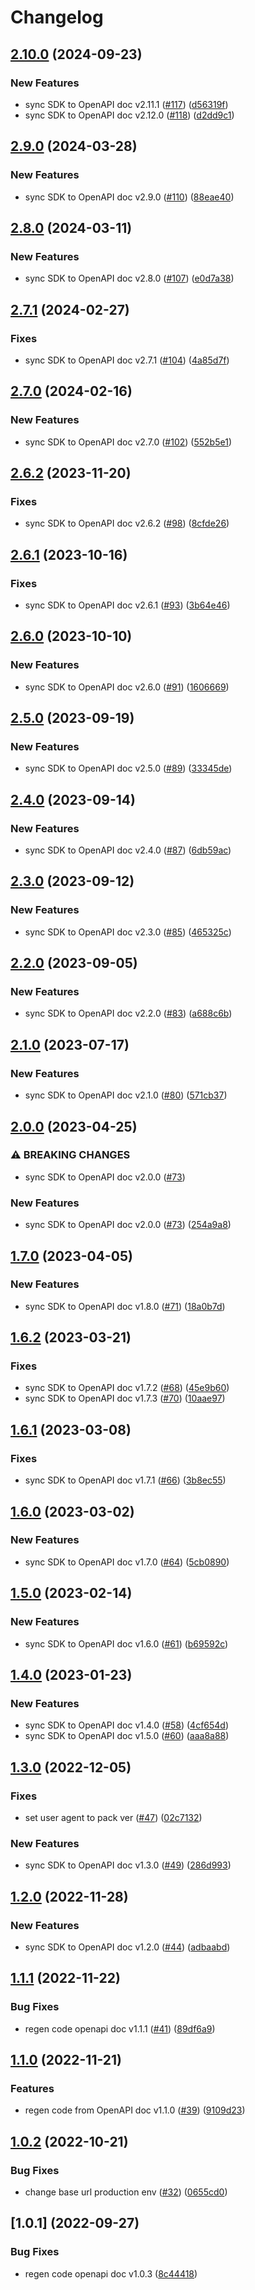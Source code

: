 # Changelog

## [2.10.0](https://github.com/circlefin/circle-nodejs-sdk/compare/v2.9.0...v2.10.0) (2024-09-23)


### New Features

* sync SDK to OpenAPI doc v2.11.1 ([#117](https://github.com/circlefin/circle-nodejs-sdk/issues/117)) ([d56319f](https://github.com/circlefin/circle-nodejs-sdk/commit/d56319f2237b4d3501bc38636a67d82c4c4abd91))
* sync SDK to OpenAPI doc v2.12.0 ([#118](https://github.com/circlefin/circle-nodejs-sdk/issues/118)) ([d2dd9c1](https://github.com/circlefin/circle-nodejs-sdk/commit/d2dd9c1f420dc10e5b3776b387d15497eb833739))

## [2.9.0](https://github.com/circlefin/circle-nodejs-sdk/compare/v2.8.0...v2.9.0) (2024-03-28)


### New Features

* sync SDK to OpenAPI doc v2.9.0 ([#110](https://github.com/circlefin/circle-nodejs-sdk/issues/110)) ([88eae40](https://github.com/circlefin/circle-nodejs-sdk/commit/88eae40f6bff1b00b99f041a3d22c5223b797f3e))

## [2.8.0](https://github.com/circlefin/circle-nodejs-sdk/compare/v2.7.1...v2.8.0) (2024-03-11)


### New Features

* sync SDK to OpenAPI doc v2.8.0 ([#107](https://github.com/circlefin/circle-nodejs-sdk/issues/107)) ([e0d7a38](https://github.com/circlefin/circle-nodejs-sdk/commit/e0d7a38fad8bb45b2bbf95347c39729b60d2c744))

## [2.7.1](https://github.com/circlefin/circle-nodejs-sdk/compare/v2.7.0...v2.7.1) (2024-02-27)


### Fixes

* sync SDK to OpenAPI doc v2.7.1 ([#104](https://github.com/circlefin/circle-nodejs-sdk/issues/104)) ([4a85d7f](https://github.com/circlefin/circle-nodejs-sdk/commit/4a85d7ffe7c1e6b9e74cf15892b55a481f8c49d0))

## [2.7.0](https://github.com/circlefin/circle-nodejs-sdk/compare/v2.6.2...v2.7.0) (2024-02-16)


### New Features

* sync SDK to OpenAPI doc v2.7.0 ([#102](https://github.com/circlefin/circle-nodejs-sdk/issues/102)) ([552b5e1](https://github.com/circlefin/circle-nodejs-sdk/commit/552b5e13677f19c9b92c5c871532d5315e93478d))

## [2.6.2](https://github.com/circlefin/circle-nodejs-sdk/compare/v2.6.1...v2.6.2) (2023-11-20)


### Fixes

* sync SDK to OpenAPI doc v2.6.2 ([#98](https://github.com/circlefin/circle-nodejs-sdk/issues/98)) ([8cfde26](https://github.com/circlefin/circle-nodejs-sdk/commit/8cfde2661fc89e9aeb88c1dd6ce5d83ec281e106))

## [2.6.1](https://github.com/circlefin/circle-nodejs-sdk/compare/v2.6.0...v2.6.1) (2023-10-16)


### Fixes

* sync SDK to OpenAPI doc v2.6.1 ([#93](https://github.com/circlefin/circle-nodejs-sdk/issues/93)) ([3b64e46](https://github.com/circlefin/circle-nodejs-sdk/commit/3b64e4636d8aa8fc90c29adfa217179db67693da))

## [2.6.0](https://github.com/circlefin/circle-nodejs-sdk/compare/v2.5.0...v2.6.0) (2023-10-10)


### New Features

* sync SDK to OpenAPI doc v2.6.0 ([#91](https://github.com/circlefin/circle-nodejs-sdk/issues/91)) ([1606669](https://github.com/circlefin/circle-nodejs-sdk/commit/16066697eaa807c3e9e0d8a7be484fb1c6fea270))

## [2.5.0](https://github.com/circlefin/circle-nodejs-sdk/compare/v2.4.0...v2.5.0) (2023-09-19)


### New Features

* sync SDK to OpenAPI doc v2.5.0 ([#89](https://github.com/circlefin/circle-nodejs-sdk/issues/89)) ([33345de](https://github.com/circlefin/circle-nodejs-sdk/commit/33345de00857f3e29ff59ddea763feb1ef4f278b))

## [2.4.0](https://github.com/circlefin/circle-nodejs-sdk/compare/v2.3.0...v2.4.0) (2023-09-14)


### New Features

* sync SDK to OpenAPI doc v2.4.0 ([#87](https://github.com/circlefin/circle-nodejs-sdk/issues/87)) ([6db59ac](https://github.com/circlefin/circle-nodejs-sdk/commit/6db59ac34ca36247d8bbf4dbbedc83642ef98019))

## [2.3.0](https://github.com/circlefin/circle-nodejs-sdk/compare/v2.2.0...v2.3.0) (2023-09-12)


### New Features

* sync SDK to OpenAPI doc v2.3.0 ([#85](https://github.com/circlefin/circle-nodejs-sdk/issues/85)) ([465325c](https://github.com/circlefin/circle-nodejs-sdk/commit/465325c259defcbcf1497780a7321129e1910593))

## [2.2.0](https://github.com/circlefin/circle-nodejs-sdk/compare/v2.1.0...v2.2.0) (2023-09-05)


### New Features

* sync SDK to OpenAPI doc v2.2.0 ([#83](https://github.com/circlefin/circle-nodejs-sdk/issues/83)) ([a688c6b](https://github.com/circlefin/circle-nodejs-sdk/commit/a688c6bccb4c93f5ff6ed61054c8d71ef7633fc4))

## [2.1.0](https://github.com/circlefin/circle-nodejs-sdk/compare/v2.0.0...v2.1.0) (2023-07-17)


### New Features

* sync SDK to OpenAPI doc v2.1.0 ([#80](https://github.com/circlefin/circle-nodejs-sdk/issues/80)) ([571cb37](https://github.com/circlefin/circle-nodejs-sdk/commit/571cb37577218cd0d1e6416f32884058128f357f))

## [2.0.0](https://github.com/circlefin/circle-nodejs-sdk/compare/v1.7.0...v2.0.0) (2023-04-25)


### ⚠ BREAKING CHANGES

* sync SDK to OpenAPI doc v2.0.0 ([#73](https://github.com/circlefin/circle-nodejs-sdk/issues/73))

### New Features

* sync SDK to OpenAPI doc v2.0.0 ([#73](https://github.com/circlefin/circle-nodejs-sdk/issues/73)) ([254a9a8](https://github.com/circlefin/circle-nodejs-sdk/commit/254a9a83cc5e8fcc67b72605838c2b67e3b089ce))

## [1.7.0](https://github.com/circlefin/circle-nodejs-sdk/compare/v1.6.2...v1.7.0) (2023-04-05)


### New Features

* sync SDK to OpenAPI doc v1.8.0 ([#71](https://github.com/circlefin/circle-nodejs-sdk/issues/71)) ([18a0b7d](https://github.com/circlefin/circle-nodejs-sdk/commit/18a0b7dfd01cfdbeee51114d9d1d6187cf72cad3))

## [1.6.2](https://github.com/circlefin/circle-nodejs-sdk/compare/v1.6.1...v1.6.2) (2023-03-21)


### Fixes

* sync SDK to OpenAPI doc v1.7.2 ([#68](https://github.com/circlefin/circle-nodejs-sdk/issues/68)) ([45e9b60](https://github.com/circlefin/circle-nodejs-sdk/commit/45e9b6042f64332714b88001ad749bde63b898e8))
* sync SDK to OpenAPI doc v1.7.3 ([#70](https://github.com/circlefin/circle-nodejs-sdk/issues/70)) ([10aae97](https://github.com/circlefin/circle-nodejs-sdk/commit/10aae978f2502d270d5c49f5f860a9dd2a4d8753))

## [1.6.1](https://github.com/circlefin/circle-nodejs-sdk/compare/v1.6.0...v1.6.1) (2023-03-08)


### Fixes

* sync SDK to OpenAPI doc v1.7.1 ([#66](https://github.com/circlefin/circle-nodejs-sdk/issues/66)) ([3b8ec55](https://github.com/circlefin/circle-nodejs-sdk/commit/3b8ec556ee4a2e813fb8fa37a59bc8c917f21565))

## [1.6.0](https://github.com/circlefin/circle-nodejs-sdk/compare/v1.5.0...v1.6.0) (2023-03-02)


### New Features

* sync SDK to OpenAPI doc v1.7.0 ([#64](https://github.com/circlefin/circle-nodejs-sdk/issues/64)) ([5cb0890](https://github.com/circlefin/circle-nodejs-sdk/commit/5cb0890bbddbf52b95f230d7c644f6e9c56a9463))

## [1.5.0](https://github.com/circlefin/circle-nodejs-sdk/compare/v1.4.0...v1.5.0) (2023-02-14)


### New Features

* sync SDK to OpenAPI doc v1.6.0 ([#61](https://github.com/circlefin/circle-nodejs-sdk/issues/61)) ([b69592c](https://github.com/circlefin/circle-nodejs-sdk/commit/b69592c07d29090589513162b689227ed2787c64))

## [1.4.0](https://github.com/circlefin/circle-nodejs-sdk/compare/v1.3.0...v1.4.0) (2023-01-23)


### New Features

* sync SDK to OpenAPI doc v1.4.0 ([#58](https://github.com/circlefin/circle-nodejs-sdk/issues/58)) ([4cf654d](https://github.com/circlefin/circle-nodejs-sdk/commit/4cf654dfb88ab7b932896cbea4d793857c74361d))
* sync SDK to OpenAPI doc v1.5.0 ([#60](https://github.com/circlefin/circle-nodejs-sdk/issues/60)) ([aaa8a88](https://github.com/circlefin/circle-nodejs-sdk/commit/aaa8a88f85a8c09912f8f7ce8a29f8976b8c4efe))

## [1.3.0](https://github.com/circlefin/circle-nodejs-sdk/compare/v1.2.0...v1.3.0) (2022-12-05)


### Fixes

* set user agent to pack ver ([#47](https://github.com/circlefin/circle-nodejs-sdk/issues/47)) ([02c7132](https://github.com/circlefin/circle-nodejs-sdk/commit/02c71320b4719b9d36ba2dd65693a75756ea3303))


### New Features

* sync SDK to OpenAPI doc v1.3.0 ([#49](https://github.com/circlefin/circle-nodejs-sdk/issues/49)) ([286d993](https://github.com/circlefin/circle-nodejs-sdk/commit/286d9932328c64bb6b1c707d9e94446ae2b52f7b))

## [1.2.0](https://github.com/circlefin/circle-nodejs-sdk/compare/v1.1.1...v1.2.0) (2022-11-28)


### New Features

* sync SDK to OpenAPI doc v1.2.0 ([#44](https://github.com/circlefin/circle-nodejs-sdk/issues/44)) ([adbaabd](https://github.com/circlefin/circle-nodejs-sdk/commit/adbaabd3e81aad197cc18cdfd44db94fe034b97b))

## [1.1.1](https://github.com/circlefin/circle-nodejs-sdk/compare/v1.1.0...v1.1.1) (2022-11-22)


### Bug Fixes

* regen code openapi doc v1.1.1 ([#41](https://github.com/circlefin/circle-nodejs-sdk/issues/41)) ([89df6a9](https://github.com/circlefin/circle-nodejs-sdk/commit/89df6a99d479603382ac884c0c34e316ae1e2085))

## [1.1.0](https://github.com/circlefin/circle-nodejs-sdk/compare/v1.0.2...v1.1.0) (2022-11-21)


### Features

* regen code from OpenAPI doc v1.1.0 ([#39](https://github.com/circlefin/circle-nodejs-sdk/issues/39)) ([9109d23](https://github.com/circlefin/circle-nodejs-sdk/commit/9109d23ca486e46aa9962cb215ff3ffa339aa3dd))

## [1.0.2](https://github.com/circlefin/circle-nodejs-sdk/compare/v1.0.1...v1.0.2) (2022-10-21)


### Bug Fixes

* change base url production env ([#32](https://github.com/circlefin/circle-nodejs-sdk/issues/32)) ([0655cd0](https://github.com/circlefin/circle-nodejs-sdk/commit/0655cd023162822f4cd0386f7c70160e17fe1651))

## [1.0.1] (2022-09-27)


### Bug Fixes

* regen code openapi doc v1.0.3 ([8c44418](https://github.com/circlefin/circle-nodejs-sdk/commit/8c44418fb644ab5ce54f293498893667b69063b2))
